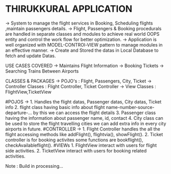 # THIRUKKURAL APPLICATION
-> System to manage the flight services in Booking, Scheduling flights ,maintain passengers details. -> Flight, Passengers & Booking procedurals are handled in separate classes and modules to achieve real world OOPS entity and control the work flow for better optimization. -> Application is well organized with MODEL-CONTROl-VIEW pattern to manage modules in an effective manner. -> Create and Stored the datas in Local Database to fetch and update Datas.

USE CASES COVERED
-> Maintains Flight Information -> Booking Tickets -> Searching Trains Between Airports

CLASSES & PACKAGES
-> POJO's : Flight, Passengers, City, Ticket -> Controller Classes : Flight Controller, Ticket Controller -> View Classes : FlightView,TicketView

#POJOS -> 1. Handles the flight datas, Passenger datas, City datas, Ticket info 2. flight class having basic info about flight name-number-source-departure-... by this we can access the flight details 3. Passenger class having the information about passenger name, id, contact 4. City class can be used to store the flight travelling cities we can add extra info in every city airports in future. #CONTROLLER -> 1. Flight Controller handles the all the flight accessing methods like addFlight(), flightvia(), showFlight(). 2. Ticket controller is for booking activites some functions are bookflight(), checkAvailableflight(). #VIEWs 1. FlightView interact with users for flight side activities. 2. TicketView interact with users for booking related activities.

Note : Build in processing...
